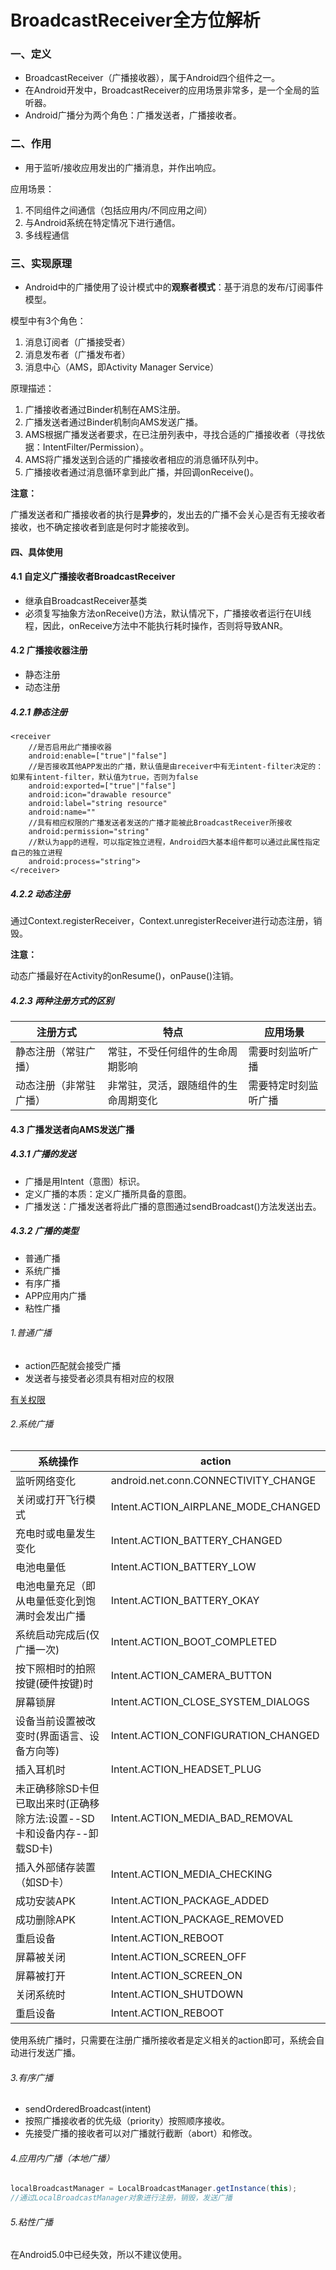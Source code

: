 # BroadcastReceiver全方位解析

### 一、定义

- BroadcastReceiver（广播接收器），属于Android四个组件之一。
- 在Android开发中，BroadcastReceiver的应用场景非常多，是一个全局的监听器。
- Android广播分为两个角色：广播发送者，广播接收者。

### 二、作用

- 用于监听/接收应用发出的广播消息，并作出响应。

应用场景：

1. 不同组件之间通信（包括应用内/不同应用之间）
2. 与Android系统在特定情况下进行通信。
3. 多线程通信

### 三、实现原理

- Android中的广播使用了设计模式中的**观察者模式**：基于消息的发布/订阅事件模型。

模型中有3个角色：

1. 消息订阅者（广播接受者）
2. 消息发布者（广播发布者）
3. 消息中心（AMS，即Activity Manager Service）

原理描述：

1. 广播接收者通过Binder机制在AMS注册。
2. 广播发送者通过Binder机制向AMS发送广播。
3. AMS根据广播发送者要求，在已注册列表中，寻找合适的广播接收者（寻找依据：IntentFilter/Permission）。
4. AMS将广播发送到合适的广播接收者相应的消息循环队列中。
5. 广播接收者通过消息循环拿到此广播，并回调onReceive()。

**注意：**

广播发送者和广播接收者的执行是**异步**的，发出去的广播不会关心是否有无接收者接收，也不确定接收者到底是何时才能接收到。

#### 四、具体使用

#### 4.1 自定义广播接收者BroadcastReceiver

- 继承自BroadcastReceiver基类
- 必须复写抽象方法onReceive()方法，默认情况下，广播接收者运行在UI线程，因此，onReceive方法中不能执行耗时操作，否则将导致ANR。

#### 4.2 广播接收器注册

- 静态注册
- 动态注册

##### 4.2.1 静态注册

```xaml
<receiver
	//是否启用此广播接收器
	android:enable=["true"|"false"]
    //是否接收其他APP发出的广播，默认值是由receiver中有无intent-filter决定的：如果有intent-filter，默认值为true，否则为false
	android:exported=["true"|"false"]
	android:icon="drawable resource"
	android:label="string resource"
	android:name=""
    //具有相应权限的广播发送者发送的广播才能被此BroadcastReceiver所接收
	android:permission="string"
	//默认为app的进程，可以指定独立进程，Android四大基本组件都可以通过此属性指定自己的独立进程
	android:process="string">
</receiver>
```

##### 4.2.2 动态注册

通过Context.registerReceiver，Context.unregisterReceiver进行动态注册，销毁。

**注意：**

动态广播最好在Activity的onResume()，onPause()注销。

##### 4.2.3 两种注册方式的区别

| 注册方式               | 特点                                 | 应用场景             |
| ---------------------- | ------------------------------------ | -------------------- |
| 静态注册（常驻广播）   | 常驻，不受任何组件的生命周期影响     | 需要时刻监听广播     |
| 动态注册（非常驻广播） | 非常驻，灵活，跟随组件的生命周期变化 | 需要特定时刻监听广播 |

#### 4.3 广播发送者向AMS发送广播

##### 4.3.1 广播的发送

- 广播是用Intent（意图）标识。
- 定义广播的本质：定义广播所具备的意图。
- 广播发送：广播发送者将此广播的意图通过sendBroadcast()方法发送出去。

##### 4.3.2 广播的类型

- 普通广播
- 系统广播
- 有序广播
- APP应用内广播
- 粘性广播

###### 1.普通广播

- action匹配就会接受广播
- 发送者与接受者必须具有相对应的权限

[有关权限](https://blog.csdn.net/mafei852213034/article/details/79934375)

###### 2.系统广播

| 系统操作                                                     | action                               |
| ------------------------------------------------------------ | ------------------------------------ |
| 监听网络变化                                                 | android.net.conn.CONNECTIVITY_CHANGE |
| 关闭或打开飞行模式                                           | Intent.ACTION_AIRPLANE_MODE_CHANGED  |
| 充电时或电量发生变化                                         | Intent.ACTION_BATTERY_CHANGED        |
| 电池电量低                                                   | Intent.ACTION_BATTERY_LOW            |
| 电池电量充足（即从电量低变化到饱满时会发出广播               | Intent.ACTION_BATTERY_OKAY           |
| 系统启动完成后(仅广播一次)                                   | Intent.ACTION_BOOT_COMPLETED         |
| 按下照相时的拍照按键(硬件按键)时                             | Intent.ACTION_CAMERA_BUTTON          |
| 屏幕锁屏                                                     | Intent.ACTION_CLOSE_SYSTEM_DIALOGS   |
| 设备当前设置被改变时(界面语言、设备方向等)                   | Intent.ACTION_CONFIGURATION_CHANGED  |
| 插入耳机时                                                   | Intent.ACTION_HEADSET_PLUG           |
| 未正确移除SD卡但已取出来时(正确移除方法:设置--SD卡和设备内存--卸载SD卡) | Intent.ACTION_MEDIA_BAD_REMOVAL      |
| 插入外部储存装置（如SD卡）                                   | Intent.ACTION_MEDIA_CHECKING         |
| 成功安装APK                                                  | Intent.ACTION_PACKAGE_ADDED          |
| 成功删除APK                                                  | Intent.ACTION_PACKAGE_REMOVED        |
| 重启设备                                                     | Intent.ACTION_REBOOT                 |
| 屏幕被关闭                                                   | Intent.ACTION_SCREEN_OFF             |
| 屏幕被打开                                                   | Intent.ACTION_SCREEN_ON              |
| 关闭系统时                                                   | Intent.ACTION_SHUTDOWN               |
| 重启设备                                                     | Intent.ACTION_REBOOT                 |

使用系统广播时，只需要在注册广播所接收者是定义相关的action即可，系统会自动进行发送广播。

###### 3.有序广播

- sendOrderedBroadcast(intent)
- 按照广播接收者的优先级（priority）按照顺序接收。
- 先接受广播的接收者可以对广播就行截断（abort）和修改。

###### 4.应用内广播（本地广播）

```java
localBroadcastManager = LocalBroadcastManager.getInstance(this);
//通过LocalBroadcastManager对象进行注册，销毁，发送广播
```

###### 5.粘性广播

在Android5.0中已经失效，所以不建议使用。